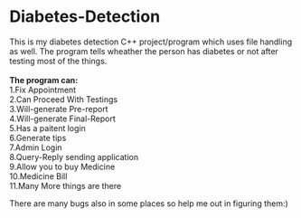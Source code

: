 # Diabetes-Detection
This is my diabetes detection C++ project/program which uses file handling as well. The program tells wheather the person has diabetes or not after testing most of the things.<br/><br/>
<b>The program can:</b><br/>
1.Fix Appointment<br/>
2.Can Proceed With Testings<br/>
3.Will-generate Pre-report<br/>
4.Will-generate Final-Report<br/>
5.Has a paitent login<br/>
6.Generate tips<br/>
7.Admin Login<br/>
8.Query-Reply sending application<br/>
9.Allow you to buy Medicine<br/>
10.Medicine Bill<br/>
11.Many More things are there<br/>

There are many bugs also in some places so help me out in figuring them:)
